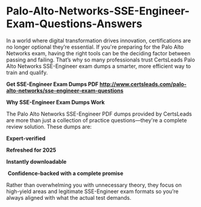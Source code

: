 # Palo-Alto-Networks-SSE-Engineer-Exam-Questions-Answers
<p>In a world where digital transformation drives innovation, certifications are no longer optional they&rsquo;re essential. If you&#39;re preparing for the Palo Alto Networks exam, having the right tools can be the deciding factor between passing and failing. That&rsquo;s why so many professionals trust CertsLeads Palo Alto Networks SSE-Engineer exam dumps a smarter, more efficient way to train and qualify.</p> <p><strong>Get SSE-Engineer Exam Dumps PDF&nbsp;<a href="http://www.certsleads.com/palo-alto-networks/sse-engineer-exam-questions">http://www.certsleads.com/palo-alto-networks/sse-engineer-exam-questions</a></strong></p> <p><strong>Why SSE-Engineer Exam Dumps Work</strong></p> <p>The Palo Alto Networks SSE-Engineer PDF dumps provided by CertsLeads are more than just a collection of practice questions&mdash;they&#39;re a complete review solution. These dumps are:</p> <p><strong>Expert-verified</strong></p> <p><strong>Refreshed for 2025</strong></p> <p><strong>Instantly downloadable</strong></p> <p>&nbsp;<strong>Confidence-backed with a complete promise</strong></p> <p>Rather than overwhelming you with unnecessary theory, they focus on high-yield areas and legitimate SSE-Engineer exam formats so you&rsquo;re always aligned with what the actual test demands.</p> <p>&nbsp;</p>
